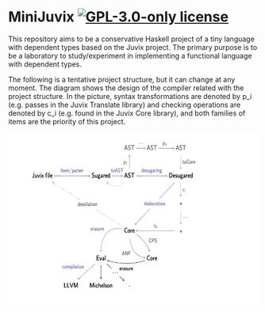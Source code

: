 MiniJuvix  <!-- [![GitHub CI](https://github.com/heliaxdev/MiniJuvix/workflows/CI/badge.svg)](https://github.com/heliaxdev/MiniJuvix/actions) -->
[![GPL-3.0-only license](https://img.shields.io/badge/license-GPL--3.0--only-blue.svg)](LICENSE)
=========

This repository aims to be a conservative Haskell project of a tiny
language with dependent types based on the Juvix project. The primary
purpose is to be a laboratory to study/experiment in implementing a
functional language with dependent types. 

The following is a tentative project structure, but it can change at
any moment. The diagram shows the design of the compiler related with
the project structure. In the picture, syntax
transformations are denoted by p_i (e.g. passes in the  Juvix Translate library)
and checking operations are denoted by c_i (e.g. found in the Juvix Core library),
and both families of items are the priority of this project.

<img align="right" height="350" src="doc/minijuvix.png">

```bash
$ tree src
...
├── src
│   ├── app
│   │   ├── Main.hs
│   │   └── Options.hs
│   ├── MiniJuvix
│   │   ├── Pipeline.hs
│   │   ├── Parser
│   │   ├── Syntax
│   │   │   ├── Sugared.hs
│   │   │   ├── Desugared.hs
│   │   │   ├── Core.hs
│   │   │   └── Eval.hs
│   │   ├── Typing
│   │   │   ├── Scopechecking.hs
│   │   │   ├── Coverage.hs
│   │   │   ├── Typechecking.hs
│   │   │   ├── Termination.hs
│   │   │   └── Erasure.hs
│   │   └── Utils
│   │       ├── Parsing.hs
│   │       ├── Pretty.hs
│   │       ├── File.hs
│   │       └── Version.hs
│   └── test
│       └── Spec.hs
...
```


